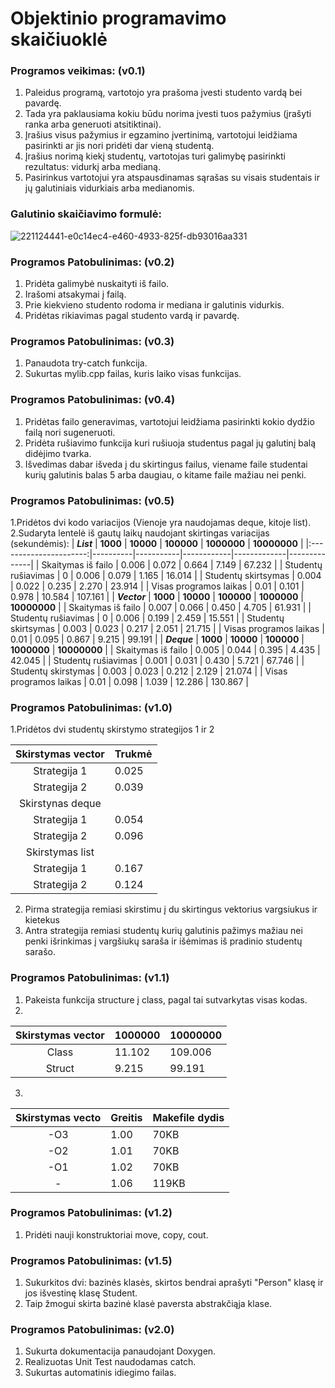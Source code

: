 # Objektinio programavimo skaičiuoklė
### **Programos veikimas: (v0.1)**

1. Paleidus programą, vartotojo yra prašoma įvesti studento vardą bei pavardę.
2. Tada yra paklausiama kokiu būdu norima įvesti tuos pažymius (įrašyti ranka arba generuoti atsitiktinai).
3. Įrašius visus pažymius ir egzamino įvertinimą, vartotojui leidžiama pasirinkti ar jis nori pridėti dar vieną studentą.
4. Įrašius norimą kiekį studentų, vartotojas turi galimybę pasirinkti rezultatus: vidurkį arba medianą.
5. Pasirinkus vartotojui yra atspausdinamas sąrašas su visais studentais ir jų  galutiniais vidurkiais arba medianomis.

### **Galutinio skaičiavimo formulė:**
![221124441-e0c14ec4-e460-4933-825f-db93016aa331](https://user-images.githubusercontent.com/114932724/221128880-71e33630-0287-4343-875e-f2d45e2759e7.png)

### **Programos Patobulinimas: (v0.2)**
1. Pridėta galimybė nuskaityti iš failo.
2. Irašomi atsakymai į failą.
3. Prie kiekvieno studento rodoma ir mediana ir galutinis vidurkis.
4. Pridėtas rikiavimas pagal studento vardą ir pavardę.

### **Programos Patobulinimas: (v0.3)**
1. Panaudota try-catch funkcija.
2. Sukurtas mylib.cpp failas, kuris laiko visas funkcijas.

### **Programos Patobulinimas: (v0.4)**
1. Pridėtas failo generavimas, vartotojui leidžiama pasirinkti kokio dydžio failą nori sugeneruoti.
2. Pridėta rušiavimo funkcija kuri rušiuoja studentus pagal jų galutinį balą didėjimo tvarka.
3. Išvedimas dabar išveda į du skirtingus failus, viename faile studentai kurių galutinis balas 5 arba daugiau, o kitame faile mažiau nei penki.

### **Programos Patobulinimas: (v0.5)**
1.Pridėtos dvi kodo variacijos (Vienoje yra naudojamas deque, kitoje list).
2.Sudaryta lentelė iš gautų laikų naudojant skirtingas variacijas (sekundėmis):
|       **_List_**       | **1000** | **10000** | **100000** | **1000000** | **10000000** |
|:----------------------:|----------|-----------|------------|-------------|--------------|
| Skaitymas iš failo     | 0.006    | 0.072     | 0.664      | 7.149       | 67.232       |
| Studentų rušiavimas    | 0        | 0.006     | 0.079      | 1.165       | 16.014       |
| Studentų skirtsymas    | 0.004    | 0.022     | 0.235      | 2.270       | 23.914       |
| Visas programos laikas | 0.01     | 0.101     | 0.978      | 10.584      | 107.161      |
|      **_Vector_**      | **1000** | **10000** | **100000** | **1000000** | **10000000** |
| Skaitymas iš failo     | 0.007    | 0.066     | 0.450      | 4.705       | 61.931       |
| Studentų rušiavimas    | 0        | 0.006     | 0.199      | 2.459       | 15.551       |
| Studentų skirtsymas    | 0.003    | 0.023     | 0.217      | 2.051       | 21.715       |
| Visas programos laikas | 0.01     | 0.095     | 0.867      | 9.215       | 99.191       |
|       **_Deque_**      | **1000** | **10000** | **100000** | **1000000** | **10000000** |
| Skaitymas iš failo     | 0.005    | 0.044     | 0.395      | 4.435       | 42.045       |
| Studentų rušiavimas    | 0.001    | 0.031     | 0.430      | 5.721       | 67.746       |
| Studentų skirstymas    | 0.003    | 0.023     | 0.212      | 2.129       | 21.074       |
| Visas programos laikas | 0.01     | 0.098     | 1.039      | 12.286      | 130.867      |
### **Programos Patobulinimas: (v1.0)**
1.Pridėtos dvi studentų skirstymo strategijos 1 ir 2 

| Skirstymas vector | Trukmė |
|:-----------------:|--------|
| Strategija 1      | 0.025  |
| Strategija 2      | 0.039  |
| Skirstynas deque  |        |
| Strategija 1      | 0.054  |
| Strategija 2      | 0.096  |
| Skirstymas list   |        |
| Strategija 1      | 0.167  |
| Strategija 2      | 0.124  |
2. Pirma strategija remiasi skirstimu į du skirtingus vektorius vargsiukus ir kietekus
3. Antra strategija remiasi studentų kurių galutinis pažimys mažiau nei penki išrinkimas į vargšiukų saraša ir išėmimas iš pradinio studentų sarašo.

### **Programos Patobulinimas: (v1.1)**
1. Pakeista funkcija structure į class, pagal tai sutvarkytas visas kodas.
2. 
| Skirstymas vector | 1000000 | 10000000 |
|:-----------------:|---------|----------|
| Class             | 11.102  | 109.006  |
| Struct            | 9.215   | 99.191   |
3.
| Skirstymas vecto | Greitis | Makefile dydis |
|:----------------:|---------|----------------|
| -O3              | 1.00    | 70KB           |
| -O2              | 1.01    | 70KB           |
| -O1              | 1.02    | 70KB           |
| -                | 1.06    | 119KB          |

### **Programos Patobulinimas: (v1.2)**
1. Pridėti nauji konstruktoriai move, copy, cout.

### **Programos Patobulinimas: (v1.5)**
1. Sukurkitos dvi: bazinės klasės, skirtos bendrai aprašyti "Person" klasę ir jos išvestinę klasę  Student.
2. Taip žmogui skirta bazinė klasė paversta abstrakčiąja klase.

### **Programos Patobulinimas: (v2.0)**
1. Sukurta dokumentacija panaudojant Doxygen.
2. Realizuotas Unit Test naudodamas catch.
3. Sukurtas automatinis idiegimo failas.

